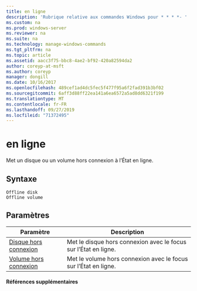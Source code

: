 ```yaml
---
title: en ligne
description: 'Rubrique relative aux commandes Windows pour * * * *- '
ms.custom: na
ms.prod: windows-server
ms.reviewer: na
ms.suite: na
ms.technology: manage-windows-commands
ms.tgt_pltfrm: na
ms.topic: article
ms.assetid: aacc3f75-bbc8-4ae2-bf92-420a82594da2
author: coreyp-at-msft
ms.author: coreyp
manager: dongill
ms.date: 10/16/2017
ms.openlocfilehash: 489cef1ad4dc5fec5f477f95a6f2fad391b3bf02
ms.sourcegitcommit: 6aff3d88ff22ea141a6ea6572a5ad8dd6321f199
ms.translationtype: MT
ms.contentlocale: fr-FR
ms.lasthandoff: 09/27/2019
ms.locfileid: "71372495"
---
```

# <a name="online"></a>en ligne



Met un disque ou un volume hors connexion à l’État en ligne.

## <a name="syntax"></a>Syntaxe

```
Offline disk
Offline volume
```

## <a name="parameters"></a>Paramètres

|Paramètre|Description|
|---------|-----------|
|[Disque hors connexion](offline-disk.md)|Met le disque hors connexion avec le focus sur l’État en ligne.|
|[Volume hors connexion](offline-volume.md)|Met le volume hors connexion avec le focus sur l’État en ligne.|

#### <a name="additional-references"></a>Références supplémentaires

